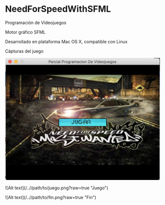 # NeedForSpeedWithSFML

Programación de Videojuegos

Motor gráfico SFML

Desarrollado en plataforma Mac OS X, compatible con Linux

Cápturas del juego

![alt tag](https://github.com/Wil12Fred/NeedForSpeedWithSFML/blob/master/inicio.png)

![Alt text](/../<branch name>/path/to/juego.png?raw=true "Juego")

![Alt text](/../<branch name>/path/to/fin.png?raw=true "Fin")
